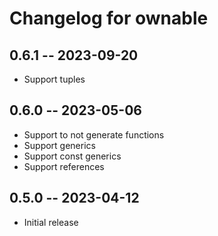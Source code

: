 # Changelog for ownable

## 0.6.1 -- 2023-09-20

* Support tuples

## 0.6.0 -- 2023-05-06

* Support to not generate functions
* Support generics
* Support const generics
* Support references

## 0.5.0 -- 2023-04-12

* Initial release
